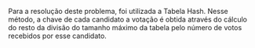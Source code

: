 Para a resolução deste problema, foi utilizada a Tabela Hash. Nesse método, a chave de cada candidato a votação é obtida através do cálculo do resto da divisão do tamanho máximo da tabela pelo número de votos recebidos por esse candidato.
